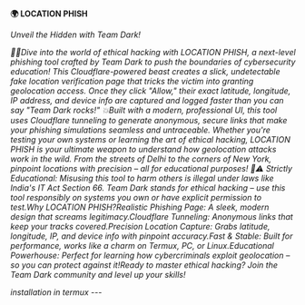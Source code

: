 **🌍 LOCATION PHISH**

*Unveil the Hidden with Team Dark!*

*_🕵️‍♂️Dive into the world of ethical hacking with LOCATION PHISH, a next-level phishing tool crafted by Team Dark to push the boundaries of cybersecurity education! This Cloudflare-powered beast creates a slick, undetectable fake location verification page that tricks the victim into granting geolocation access. Once they click "Allow," their exact latitude, longitude, IP address, and device info are captured and logged faster than you can say "Team Dark rocks!" 💥Built with a modern, professional UI, this tool uses Cloudflare tunneling to generate anonymous, secure links that make your phishing simulations seamless and untraceable. Whether you're testing your own systems or learning the art of ethical hacking, LOCATION PHISH is your ultimate weapon to understand how geolocation attacks work in the wild. From the streets of Delhi to the corners of New York, pinpoint locations with precision – all for educational purposes! 📍⚠️ Strictly Educational: Misusing this tool to harm others is illegal under laws like India's IT Act Section 66. Team Dark stands for ethical hacking – use this tool responsibly on systems you own or have explicit permission to test.Why LOCATION PHISH?Realistic Phishing Page: A sleek, modern design that screams legitimacy.Cloudflare Tunneling: Anonymous links that keep your tracks covered.Precision Location Capture: Grabs latitude, longitude, IP, and device info with pinpoint accuracy.Fast & Stable: Built for performance, works like a charm on Termux, PC, or Linux.Educational Powerhouse: Perfect for learning how cybercriminals exploit geolocation – so you can protect against it!Ready to master ethical hacking? Join the Team Dark community and level up your skills!_*

*installation in termux ---* 
